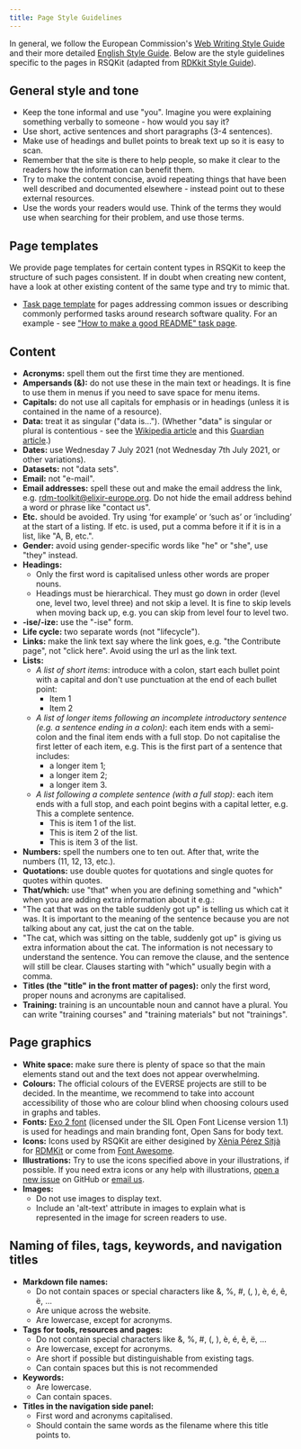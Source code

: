 ```yaml
---
title: Page Style Guidelines
---
```


In general, we follow the European Commission's [Web Writing Style Guide](https://wikis.ec.europa.eu/display/WEBGUIDE/02.+Web+writing+guidelines) and their more detailed [English Style Guide](https://commission.europa.eu/system/files/2023-11/styleguide_english_dgt_en.pdf). 
Below are the style guidelines specific to the pages in RSQKit (adapted from [RDKkit Style Guide](https://rdmkit.elixir-europe.org/style_guide)). 

## General style and tone

* Keep the tone informal and use "you". Imagine you were explaining something verbally to someone - how would you say it?
* Use short, active sentences and short paragraphs (3-4 sentences).
* Make use of headings and bullet points to break text up so it is easy to scan.
* Remember that the site is there to help people, so make it clear to the readers how the information can benefit them.
* Try to make the content concise, avoid repeating things that have been well described and documented elsewhere - instead point out to these external resources.
* Use the words your readers would use. Think of the terms they would use when searching for their problem, and use those terms.

## Page templates
  
We provide page templates for certain content types in RSQKit to keep the structure of such pages consistent. 
If in doubt when creating new content, have a look at other existing content of the same type and try to mimic that.
  
* [Task page template](https://github.com/EVERSE-ResearchSoftware/RSQKit/blob/main/pages/your_tasks/TEMPLATE_your_tasks.md) for pages addressing common issues or describing commonly performed tasks around research software quality. For an example - see ["How to make a good README" task page](https://everse.software/RSQKit/how_to_make_a_good_readme).

  
## Content

* **Acronyms:** spell them out the first time they are mentioned.
* **Ampersands (&):** do not use these in the main text or headings. It is fine to use them in menus if you need to save space for menu items.
* **Capitals:** do not use all capitals for emphasis or in headings (unless it is contained in the name of a resource).
* **Data:** treat it as singular ("data is..."). (Whether "data" is singular or plural is contentious - see the [Wikipedia article](https://en.wikipedia.org/wiki/Data_(word)) and this [Guardian article](https://www.theguardian.com/news/datablog/2010/jul/16/data-plural-singular).)
* **Dates:** use Wednesday 7 July 2021 (not Wednesday 7th July 2021, or other variations).
* **Datasets:** not "data sets".
* **Email:** not "e-mail".
* **Email addresses:** spell these out and make the email address the link, e.g. [rdm-toolkit@elixir-europe.org](mailto:rdm-toolkit@elixir-europe.org). Do not hide the email address behind a word or phrase like "contact us".
* **Etc.** should be avoided. Try using ‘for example’ or ‘such as’ or ‘including’ at the start of a listing. If etc. is used, put a comma before it if it is in a list, like "A, B, etc.". 
* **Gender:** avoid using gender-specific words like "he" or "she", use "they" instead.
* **Headings:**
   * Only the first word is capitalised unless other words are proper nouns.
   * Headings must be hierarchical. They must go down in order (level one, level two, level three) and not skip a level. It is fine to skip levels when moving back up, e.g. you can skip from level four to level two.
* **-ise/-ize:** use the "-ise" form.
* **Life cycle:** two separate words (not "lifecycle").
* **Links:** make the link text say where the link goes, e.g. "the Contribute page", not "click here". Avoid using the url as the link text.
* **Lists:** 
   * _A list of short items_: introduce with a colon, start each bullet point with a capital and don't use punctuation at the end of each bullet point:
      * Item 1
      * Item 2
    * _A list of longer items following an incomplete introductory sentence (e.g. a sentence ending in a colon)_: each item ends with a semi-colon and the final item ends with a full stop. Do not capitalise the first letter of each item, e.g. This is the first part of a sentence that includes:
       * a longer item 1;
       * a longer item 2;
       * a longer item 3.
    * _A list following a complete sentence (with a full stop)_: each item ends with a full stop, and each point begins with a capital letter, e.g. This a complete sentence.
       * This is item 1 of the list.
       * This is item 2 of the list.
       * This is item 3 of the list.
* **Numbers:** spell the numbers one to ten out. After that, write the numbers (11, 12, 13, etc.).
* **Quotations:** use double quotes for quotations and single quotes for quotes within quotes.
* **That/which:** use "that" when you are defining something and "which" when you are adding extra information about it e.g.:
 * "The cat that was on the table suddenly got up" is telling us which cat it was. It is important to the meaning of the sentence because you are not talking about any cat, just the cat on the table.
 * "The cat, which was sitting on the table, suddenly got up" is giving us extra information about the cat. The information is not necessary to understand the sentence. You can remove the clause, and the sentence will still be clear. Clauses starting with "which" usually begin with a comma.
* **Titles (the "title" in the front matter of pages):** only the first word, proper nouns and acronyms are capitalised.
* **Training:** training is an uncountable noun and cannot have a plural. You can write "training courses" and "training materials" but not "trainings".

## Page graphics

  * **White space:** make sure there is plenty of space so that the main elements stand out and the text does not appear overwhelming.
  * **Colours:** The official colours of the EVERSE projects are still to be decided. In the meantime, we recommend to take into account accessibility of those who are colour blind when choosing colours used in graphs and tables. 
  * **Fonts:** [Exo 2 font](https://fonts.google.com/specimen/Exo+2) (licensed under the SIL Open Font License version 1.1) is used for headings and main branding font, Open Sans for body text.
  * **Icons:** Icons used by RSQKit are either desigined by [Xènia Pérez Sitjà](https://github.com/sitjart) for [RDMKit](https://github.com/elixir-europe/rdmkit?tab=readme-ov-file#custom-icons) or come from [Font Awesome](https://fontawesome.com/).
  * **Illustrations:** Try to use the icons specified above in your illustrations, if possible. If you need extra icons or any help with illustrations, [open a new issue](https://github.com/EVERSE-ResearchSoftware/RSQKit/issues) on GitHub or [email us](mailto:rsqkit@lists.certh.gr).
  * **Images:**
    * Do not use images to display text.
    * Include an 'alt-text' attribute in images to explain what is represented in the image for screen readers to use.
   
## Naming of files, tags, keywords, and navigation titles

* **Markdown file names:**
  * Do not contain spaces or special characters like &, %, #, (, ), è, é, ê, ë, ...
  * Are unique across the website.
  * Are lowercase, except for acronyms.
* **Tags for tools, resources and pages:**
  * Do not contain special characters like &, %, #, (, ), è, é, ê, ë, ...
  * Are lowercase, except for acronyms.
  * Are short if possible but distinguishable from existing tags.
  * Can contain spaces but this is not recommended
* **Keywords:**
  * Are lowercase.
  * Can contain spaces.
* **Titles in the navigation side panel:**
  * First word and acronyms capitalised.
  * Should contain the same words as the filename where this title points to.
